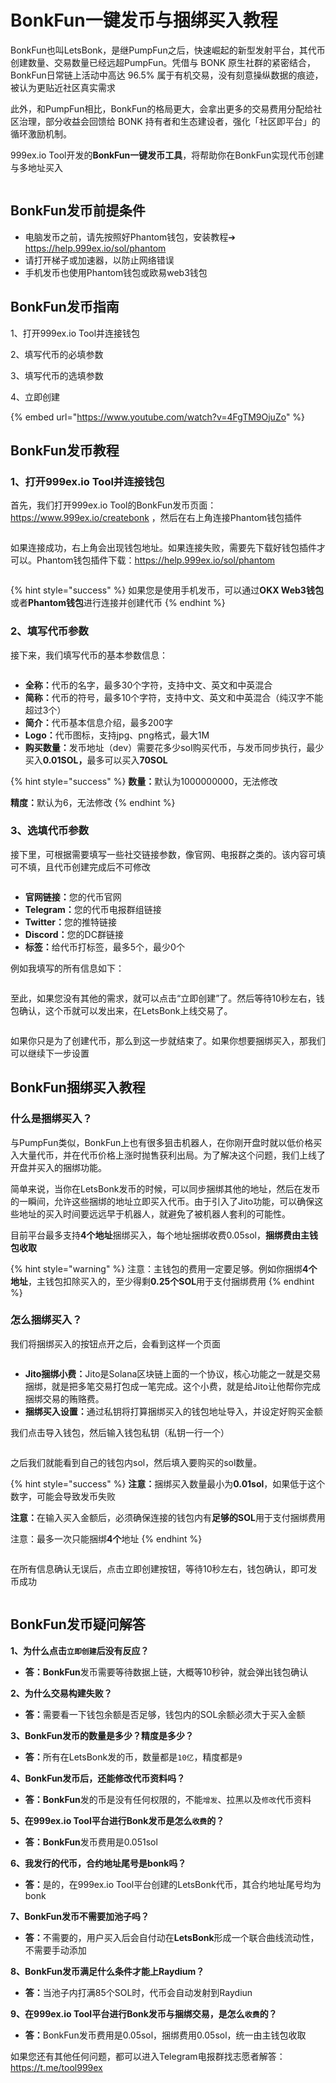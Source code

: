 # BonkFun一键发币与捆绑买入教程

BonkFun也叫LetsBonk，是继PumpFun之后，快速崛起的新型发射平台，其代币创建数量、交易数量已经远超PumpFun。凭借与 BONK 原生社群的紧密结合，BonkFun日常链上活动中高达 96.5% 属于有机交易，没有刻意操纵数据的痕迹，被认为更贴近社区真实需求

此外，和PumpFun相比，BonkFun的格局更大，会拿出更多的交易费用分配给社区治理，部分收益会回馈给 BONK 持有者和生态建设者，强化「社区即平台」的循环激励机制。

999ex.io Tool开发的**BonkFun一键发币工具**，将帮助你在BonkFun实现代币创建与多地址买入

<figure><img src="https://1885923539-files.gitbook.io/~/files/v0/b/gitbook-x-prod.appspot.com/o/spaces%2FnmLBiMxr5iATgeZGW8in%2Fuploads%2F76tHzHkjKRg7FrmMRkRt%2Fbonk.png?alt=media&#x26;token=3bd9791b-9a44-4986-8497-c48afd39589c" alt=""><figcaption></figcaption></figure>

## BonkFun发币前提条件 <a href="#qian-ti-tiao-jian" id="qian-ti-tiao-jian"></a>

* 电脑发币之前，请先按照好Phantom钱包，安装教程➔ <https://help.999ex.io/sol/phantom>
* 请打开梯子或加速器，以防止网络错误
* 手机发币也使用Phantom钱包或欧易web3钱包

## BonkFun发币指南 <a href="#qian-ti-tiao-jian" id="qian-ti-tiao-jian"></a>

1、打开999ex.io Tool并连接钱包

2、填写代币的必填参数

3、填写代币的选填参数

4、立即创建

{% embed url="<https://www.youtube.com/watch?v=4FgTM9OjuZo>" %}

## BonkFun发币教程 <a href="#qian-ti-tiao-jian" id="qian-ti-tiao-jian"></a>

### **1、打开999ex.io Tool并连接钱包**

首先，我们打开999ex.io Tool的BonkFun发币页面：<https://www.999ex.io/createbonk>  ，然后在右上角连接Phantom钱包插件

<figure><img src="/.gitbook/assets/bonkfunfabi-1.jpg" alt=""><figcaption></figcaption></figure>

如果连接成功，右上角会出现钱包地址。如果连接失败，需要先下载好钱包插件才可以。Phantom钱包插件下载：<https://help.999ex.io/sol/phantom>

<figure><img src="/.gitbook/assets/bonkfunfabi-2.jpg" alt=""><figcaption></figcaption></figure>

{% hint style="success" %}
如果您是使用手机发币，可以通过**OKX Web3钱包**或者**Phantom钱包**进行连接并创建代币
{% endhint %}

### **2、填写代币参数**

接下来，我们填写代币的基本参数信息：

<figure><img src="https://1885923539-files.gitbook.io/~/files/v0/b/gitbook-x-prod.appspot.com/o/spaces%2FnmLBiMxr5iATgeZGW8in%2Fuploads%2F4S7ODC5fUbfCxgA20hK5%2F3%E5%8F%82%E6%95%B0%E5%A1%AB%E5%86%99.png?alt=media&#x26;token=24bce908-c6ce-458d-bb24-400a4b4fdb19" alt=""><figcaption></figcaption></figure>

* **全称：**&#x4EE3;币的名字，最多30个字符，支持中文、英文和中英混合
* **简称：**&#x4EE3;币的符号，最多10个字符，支持中文、英文和中英混合（纯汉字不能超过3个）
* **简介：**&#x4EE3;币基本信息介绍，最多200字
* **Logo：**&#x4EE3;币图标，支持jpg、png格式，最大1M
* **购买数量：**&#x53D1;币地址（dev）需要花多少sol购买代币，与发币同步执行，最少买入**0.01SOL，**&#x6700;多可以买入**70SOL**

{% hint style="success" %}
**数量：**&#x9ED8;认为1000000000，无法修改

**精度：**&#x9ED8;认为6，无法修改
{% endhint %}

### **3、选填代币参数** <a href="#id-1-lian-jie-huan-ying-qian-bao-phantom-2" id="id-1-lian-jie-huan-ying-qian-bao-phantom-2"></a>

接下里，可根据需要填写一些社交链接参数，像官网、电报群之类的。该内容可填可不填，且代币创建完成后不可修改

<figure><img src="/.gitbook/assets/bonkfunfabi-3.jpg" alt=""><figcaption></figcaption></figure>

* **官网链接：**&#x60A8;的代币官网
* **Telegram：**&#x60A8;的代币电报群组链接
* **Twitter：**&#x60A8;的推特链接
* **Discord：**&#x60A8;的DC群链接
* **标签：**&#x7ED9;代币打标签，最多5个，最少0个

例如我填写的所有信息如下：

<figure><img src="/.gitbook/assets/bonkfunfabi-4.jpg" alt=""><figcaption></figcaption></figure>

至此，如果您没有其他的需求，就可以点击“立即创建”了。然后等待10秒左右，钱包确认，这个币就可以发出来，在LetsBonk上线交易了。

<figure><img src="https://1885923539-files.gitbook.io/~/files/v0/b/gitbook-x-prod.appspot.com/o/spaces%2FnmLBiMxr5iATgeZGW8in%2Fuploads%2FLPJAYGknYgJYRqQ1UVXe%2F5%E9%92%B1%E5%8C%85%E7%A1%AE%E8%AE%A4.png?alt=media&#x26;token=02753784-5c4a-444c-9b01-9ad1320221a1" alt=""><figcaption></figcaption></figure>

如果你只是为了创建代币，那么到这一步就结束了。如果你想要捆绑买入，那我们可以继续下一步设置

## BonkFun捆绑买入教程 <a href="#pumpfun-kun-bang-mai-ru-jiao-cheng" id="pumpfun-kun-bang-mai-ru-jiao-cheng"></a>

### 什么是捆绑买入？ <a href="#shen-me-shi-kun-bang-mai-ru" id="shen-me-shi-kun-bang-mai-ru"></a>

与PumpFun类似，BonkFun上也有很多狙击机器人，在你刚开盘时就以低价格买入大量代币，并在代币价格上涨时抛售获利出局。为了解决这个问题，我们上线了开盘并买入的捆绑功能。

简单来说，当你在LetsBonk发币的时候，可以同步捆绑其他的地址，然后在发币的一瞬间，允许这些捆绑的地址立即买入代币。由于引入了Jito功能，可以确保这些地址的买入时间要远远早于机器人，就避免了被机器人套利的可能性。

目前平台最多支持**4个地址**捆绑买入，每个地址捆绑收费0.05sol，**捆绑费由主钱包收取**

{% hint style="warning" %}
注意：主钱包的费用一定要足够。例如你捆绑**4个地址**，主钱包扣除买入的，至少得剩**0.25个SOL**用于支付捆绑费用
{% endhint %}

### 怎么捆绑买入？ <a href="#zen-me-kun-bang-mai-ru" id="zen-me-kun-bang-mai-ru"></a>

我们将捆绑买入的按钮点开之后，会看到这样一个页面

<figure><img src="https://1885923539-files.gitbook.io/~/files/v0/b/gitbook-x-prod.appspot.com/o/spaces%2FnmLBiMxr5iATgeZGW8in%2Fuploads%2FVE1mojzODWDTAf9CIUB0%2F6%E6%8D%86%E7%BB%91%E4%B9%B0%E5%85%A5.png?alt=media&#x26;token=99eaa141-c8b5-412d-9497-2b528e422050" alt=""><figcaption></figcaption></figure>

* **Jito捆绑小费：**&#x4A;ito是Solana区块链上面的一个协议，核心功能之一就是交易捆绑，就是把多笔交易打包成一笔完成。这个小费，就是给Jito让他帮你完成捆绑交易的贿赂费。
* **捆绑买入设置：**&#x901A;过私钥将打算捆绑买入的钱包地址导入，并设定好购买金额

我们点击导入钱包，然后输入钱包私钥（私钥一行一个）

<figure><img src="https://1885923539-files.gitbook.io/~/files/v0/b/gitbook-x-prod.appspot.com/o/spaces%2FnmLBiMxr5iATgeZGW8in%2Fuploads%2FSd5g8DqJJFHM30bbErtt%2F7%E5%AF%BC%E5%85%A5%E7%A7%81%E9%92%A5.png?alt=media&#x26;token=d43e1d5a-eb19-4dd8-90cd-3eedc30418b1" alt=""><figcaption></figcaption></figure>

之后我们就能看到自己的钱包内sol，然后填入要购买的sol数量。

{% hint style="success" %}
**注意：**&#x6346;绑买入数量最小为**0.01sol**，如果低于这个数字，可能会导致发币失败

**注意：**&#x5728;输入买入金额后，必须确保连接的钱包内有**足够的SOL**用于支付捆绑费用

注意：最多一次只能捆绑**4个**地址
{% endhint %}

<figure><img src="https://1885923539-files.gitbook.io/~/files/v0/b/gitbook-x-prod.appspot.com/o/spaces%2FnmLBiMxr5iATgeZGW8in%2Fuploads%2FXjtTozyhmQlqwlNUnn8Y%2F8%E6%9C%80%E5%B0%8F%E4%B9%B0%E5%85%A5.png?alt=media&#x26;token=7563116a-296b-4111-b687-4c251d1b2c6f" alt=""><figcaption></figcaption></figure>

在所有信息确认无误后，点击立即创建按钮，等待10秒左右，钱包确认，即可发币成功

<figure><img src="https://1885923539-files.gitbook.io/~/files/v0/b/gitbook-x-prod.appspot.com/o/spaces%2FnmLBiMxr5iATgeZGW8in%2Fuploads%2FJDRvM7KgjnoS4Ay6JUEJ%2F%E4%BB%A3%E5%B8%81%E5%88%9B%E5%BB%BA%E6%88%90%E5%8A%9F6.png?alt=media&#x26;token=79921cf5-872e-4267-8864-cbe13500aa8a" alt=""><figcaption></figcaption></figure>

## BonkFun发币疑问解答 <a href="#pump-kai-pan-yi-wen-jie-da" id="pump-kai-pan-yi-wen-jie-da"></a>

**1、为什么点击`立即创建`后没有反应？**

* **答：BonkFun**发币需要等待数据上链，大概等10秒钟，就会弹出钱包确认

**2、为什么交易构建失败？**

* **答：**&#x9700;要看一下钱包余额是否足够，钱包内的SOL余额必须大于买入金额

**3、BonkFun发币的数量是多少？精度是多少？**

* **答：**&#x6240;有在LetsBonk发的币，数量都是`10亿`，精度都是`9`

**4、BonkFun发币后，还能修改代币资料吗？**

* **答：BonkFun**发的币是没有任何权限的，不能`增发`、拉黑以及`修改`代币资料

**5、在999ex.io Tool平台进行Bonk发币是怎么`收费`的？**

* **答：BonkFun**发币费用是0.051sol

**6、我发行的代币，合约地址尾号是bonk吗？**

* **答：**&#x662F;的，在999ex.io Tool平台创建的LetsBonk代币，其合约地址尾号均为bonk

**7、BonkFun发币不需要加池子吗？**

* **答：**&#x4E0D;需要的，用户买入后会自付动在**LetsBonk**形成一个联合曲线流动性，不需要手动添加

**8、BonkFun发币满足什么条件才能上Raydium？**

* **答：**&#x5F53;池子内打满85个SOL时，代币会自动发射到Raydiun

**9、在999ex.io Tool平台进行Bonk发币与捆绑交易，是怎么`收费`的？**

* **答：**&#x42;onkFun发币费用是0.05sol，捆绑费用0.05sol，统一由主钱包收取

如果您还有其他任何问题，都可以进入Telegram电报群找志愿者解答： <https://t.me/tool999ex>
